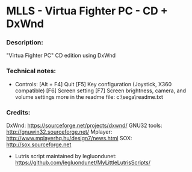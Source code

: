 # MLLS - Virtua Fighter PC - CD + DxWnd

### Description:
"Virtua Fighter PC" CD edition using DxWnd
### Technical notes:
- Controls:
[Alt + F4]	Quit
[F5]	Key configuration (Joystick, X360 compatible)
[F6]	Screen setting
[F7]	Screen brightness, camera, and volume settings
more in the readme file: c:\sega\readme.txt
### Credits:
DxWnd: https://sourceforge.net/projects/dxwnd/
GNU32 tools: http://gnuwin32.sourceforge.net/
Mplayer: http://www.mplayerhq.hu/design7/news.html
SOX: http://sox.sourceforge.net
- Lutris script maintained by legluondunet:
https://github.com/legluondunet/MyLittleLutrisScripts/
